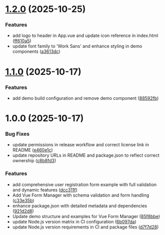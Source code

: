 # [1.2.0](https://github.com/TheOluwafemi/vue-form-manager/compare/v1.1.0...v1.2.0) (2025-10-25)


### Features

* add logo to header in App.vue and update icon reference in index.html ([ff610a5](https://github.com/TheOluwafemi/vue-form-manager/commit/ff610a538f185f62574e612ed467275d244487e8))
* update font family to 'Work Sans' and enhance styling in demo components ([a3613dc](https://github.com/TheOluwafemi/vue-form-manager/commit/a3613dc2fdd27cb2bc267fd3486be9fca2ab7637))

# [1.1.0](https://github.com/TheOluwafemi/vue-form-manager/compare/v1.0.0...v1.1.0) (2025-10-17)


### Features

* add demo build configuration and remove demo component ([88592fb](https://github.com/TheOluwafemi/vue-form-manager/commit/88592fb338ba4aaff14459e3ad4d46d94a568217))

# 1.0.0 (2025-10-17)


### Bug Fixes

* update permissions in release workflow and correct license link in README ([e460e1c](https://github.com/TheOluwafemi/vue-form-manager/commit/e460e1cae721a053e3183918e1397cb5ce4439f6))
* update repository URLs in README and package.json to reflect correct ownership ([c8b8fd3](https://github.com/TheOluwafemi/vue-form-manager/commit/c8b8fd34395700e9d787d819cfbaf285bd334d41))


### Features

* add comprehensive user registration form example with full validation and dynamic features ([dcc311f](https://github.com/TheOluwafemi/vue-form-manager/commit/dcc311f5efdd643b4a15f2404aa0959f2eac11f9))
* Add Vue Form Manager with schema validation and form handling ([c33e35b](https://github.com/TheOluwafemi/vue-form-manager/commit/c33e35b4af84e45bb71d045eeb08fc0d3477b84f))
* enhance package.json with detailed metadata and dependencies ([921d2d8](https://github.com/TheOluwafemi/vue-form-manager/commit/921d2d8348e0d6b5180dfc7ff60cbca2fe61d2e6))
* Update demo structure and examples for Vue Form Manager ([85f8bbe](https://github.com/TheOluwafemi/vue-form-manager/commit/85f8bbeb188dfa423a1882bbca0c1e99bafeee61))
* update Node.js version matrix in CI configuration ([6b097da](https://github.com/TheOluwafemi/vue-form-manager/commit/6b097da902200f3fd78cfdf354888d55ca70cf29))
* update Node.js version requirements in CI and package files ([d7f7d28](https://github.com/TheOluwafemi/vue-form-manager/commit/d7f7d28469e0b1d32eb7556a2b864f39940499fe))
